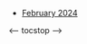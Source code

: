 <!-- toc -->

- [February 2024](https://github.com/linusjf/BIAY/blob/main/February2024.md)

<-- tocstop -->
